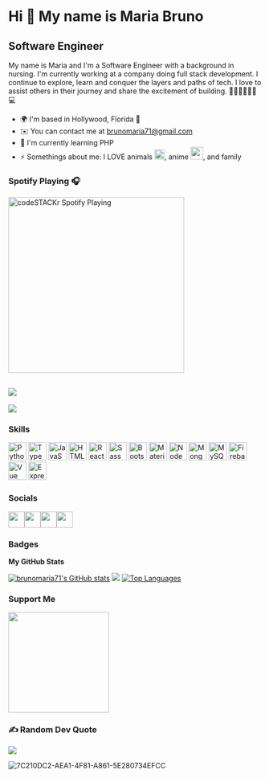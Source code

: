 Hi 👋 My name is Maria Bruno 
============================ 
Software Engineer
----------------------------  
My name is Maria and I'm a Software Engineer with a background in nursing. I'm currently working at a company doing full stack development. I continue to explore, learn and conquer the layers and paths of tech. I love to assist others in their journey and share the excitement of building. 👩🏽‍⚕️👩🏽‍💻💻  
* 🌍  I'm based in Hollywood, Florida 🌴 
* ✉️  You can contact me at [brunomaria71@gmail.com](mailto:brunomaria71@gmail.com) 
* 🧠  I'm currently learning PHP    
* ⚡  Somethings about me: I LOVE animals <a href=https://yoursmiles.org/h-naruto.php><img src=https://yoursmiles.org/hsmile/naruto/h19021.gif height="20px"></a>, anime <a href=https://yoursmiles.org/h-naruto.php><img src=https://yoursmiles.org/hsmile/naruto/h19017.gif height="25px"></a>, and family

### Spotify Playing 🎧
[<img src="https://spotify-extension-he2pgx835-brunomaria71.vercel.app/api/spotify" alt="codeSTACKr Spotify Playing" width="350" />](https://open.spotify.com/user/1218818881)

<a href="https://www.github.com/brunomaria71" target="_blank" rel="noreferrer"><img src="https://img.shields.io/github/followers/brunomaria71?logo=github&style=for-the-badge&color=a855f7&labelColor=1c1917" /></a>
---
[![](https://visitcount.itsvg.in/api?id=brunomaria71&icon=1&color=5)](https://visitcount.itsvg.in)

### Skills
<p align="left"><a href="https://www.python.org/" target="_blank" rel="noreferrer"><img src="https://raw.githubusercontent.com/danielcranney/readme-generator/main/public/icons/skills/python-colored.svg" width="36" height="36" alt="Python" /></a>
<a href="https://www.typescriptlang.org/" target="_blank" rel="noreferrer"><img src="https://raw.githubusercontent.com/danielcranney/readme-generator/main/public/icons/skills/typescript-colored.svg" width="36" height="36" alt="TypeScript" /></a>
 <a href="https://developer.mozilla.org/en-US/docs/Web/JavaScript" target="_blank" rel="noreferrer"><img src="https://raw.githubusercontent.com/danielcranney/readme-generator/main/public/icons/skills/javascript-colored.svg" width="36" height="36" alt="JavaScript" /></a>
<a href="https://developer.mozilla.org/en-US/docs/Glossary/HTML5" target="_blank" rel="noreferrer"><img src="https://raw.githubusercontent.com/danielcranney/readme-generator/main/public/icons/skills/html5-colored.svg" width="36" height="36" alt="HTML5" /></a>
<a href="https://reactjs.org/" target="_blank" rel="noreferrer"><img src="https://raw.githubusercontent.com/danielcranney/readme-generator/main/public/icons/skills/react-colored.svg" width="36" height="36" alt="React" /></a>
<a href="https://sass-lang.com/" target="_blank" rel="noreferrer"><img src="https://raw.githubusercontent.com/danielcranney/readme-generator/main/public/icons/skills/sass-colored.svg" width="36" height="36" alt="Sass" /></a>
<a href="https://getbootstrap.com/" target="_blank" rel="noreferrer"><img src="https://raw.githubusercontent.com/danielcranney/readme-generator/main/public/icons/skills/bootstrap-colored.svg" width="36" height="36" alt="Bootstrap" /></a>
<a href="https://mui.com/" target="_blank" rel="noreferrer"><img src="https://raw.githubusercontent.com/danielcranney/readme-generator/main/public/icons/skills/materialui-colored.svg" width="36" height="36" alt="Material UI" /></a>
<a href="https://nodejs.org/en/" target="_blank" rel="noreferrer"><img src="https://raw.githubusercontent.com/danielcranney/readme-generator/main/public/icons/skills/nodejs-colored.svg" width="36" height="36" alt="NodeJS" /></a>
<a href="https://www.mongodb.com/" target="_blank" rel="noreferrer"><img src="https://raw.githubusercontent.com/danielcranney/readme-generator/main/public/icons/skills/mongodb-colored.svg" width="36" height="36" alt="MongoDB" /></a>
<a href="https://www.mysql.com/" target="_blank" rel="noreferrer"><img src="https://raw.githubusercontent.com/danielcranney/readme-generator/main/public/icons/skills/mysql-colored.svg" width="36" height="36" alt="MySQL" /></a>
<a href="https://firebase.google.com/" target="_blank" rel="noreferrer"><img src="https://raw.githubusercontent.com/danielcranney/readme-generator/main/public/icons/skills/firebase-colored.svg" width="36" height="36" alt="Firebase" /></a>
<a href="https://vuejs.org/" target="_blank" rel="noreferrer"><img src="https://raw.githubusercontent.com/danielcranney/readme-generator/main/public/icons/skills/vuejs-colored.svg" width="36" height="36" alt="Vue" /></a> 
<a href="https://expressjs.com/" target="_blank" rel="noreferrer"><img src="https://raw.githubusercontent.com/danielcranney/readme-generator/main/public/icons/skills/express-colored.svg" width="36" height="36" alt="Express" /></a>
</p>

 ### Socials  
 
<p align="left"> <a href="https://www.linkedin.com/in//MariaBruno71" target="_blank" rel="noreferrer"><img src="https://raw.githubusercontent.com/danielcranney/readme-generator/main/public/icons/socials/linkedin.svg" width="32" height="32" /></a><a href="https://www.stackoverflow.com/users/18924282/maria-bruno" target="_blank" rel="noreferrer"><img src="https://raw.githubusercontent.com/danielcranney/readme-generator/main/public/icons/socials/stackoverflow.svg" width="32" height="32" /></a><a href="http://www.medium.com/@brunomaria71" target="_blank" rel="noreferrer"><img src="https://raw.githubusercontent.com/danielcranney/readme-generator/main/public/icons/socials/medium.svg" width="32" height="32" /></a><a href="https://discord.com/users/mariadev#3562" target="_blank" rel="noreferrer"><img src="https://raw.githubusercontent.com/danielcranney/readme-generator/main/public/icons/socials/discord.svg" width="32" height="32" /></a></p>
 


### Badges

<b>My GitHub Stats</b>

<a href="http://www.github.com/brunomaria71"><img src="https://github-readme-stats.vercel.app/api?username=brunomaria71&show_icons=true&hide=&count_private=true&title_color=ec4899&text_color=ffffff&icon_color=a855f7&bg_color=1c1917&hide_border=true&show_icons=true" alt="brunomaria71's GitHub stats" /></a>
<a href="http://www.github.com/brunomaria71"><img src="https://github-readme-streak-stats.herokuapp.com/?user=brunomaria71&stroke=ffffff&background=1c1917&ring=ec4899&fire=ec4899&currStreakNum=ffffff&currStreakLabel=ec4899&sideNums=ffffff&sideLabels=ffffff&dates=ffffff&hide_border=true" /></a>
<a href="https://github.com/brunomaria71" align="left"><img src="https://github-readme-stats.vercel.app/api/top-langs/?username=brunomaria71&langs_count=10&title_color=ec4899&text_color=ffffff&icon_color=a855f7&bg_color=1c1917&hide_border=true&locale=en&custom_title=Top%20%Languages" alt="Top Languages" /></a>


### Support Me

<a href="https://www.buymeacoffee.com/brunomaria71"><img src="https://cdn.buymeacoffee.com/buttons/v2/default-yellow.png" width="200" /></a>

### ✍️ Random Dev Quote
![](https://quotes-github-readme.vercel.app/api?type=horizontal&theme=radical)


![7C210DC2-AEA1-4F81-A861-5E280734EFCC](https://user-images.githubusercontent.com/101671611/165002005-73c41e40-22ce-48e4-8603-5e0ac7f76856.JPEG)
